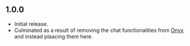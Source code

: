 ## 1.0.0

- Initial release.
- Culminated as a result of removing the chat functionalities from [Onyx](https://github.com/One-Nub/Onyx) and instead plaacing them here.
